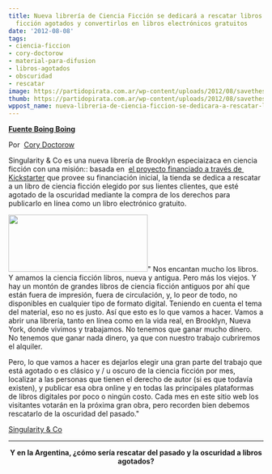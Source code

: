 ```yaml
---
title: Nueva librería de Ciencia Ficción se dedicará a rescatar libros de ciencia
  ficción agotados y convertirlos en libros electrónicos gratuitos
date: '2012-08-08'
tags:
- ciencia-ficcion
- cory-doctorow
- material-para-difusion
- libros-agotados
- obscuridad
- rescatar
image: https://partidopirata.com.ar/wp-content/uploads/2012/08/savethescifi-1.png.jpg
thumb: https://partidopirata.com.ar/wp-content/uploads/2012/08/savethescifi-1.png-150x113.jpg
wppost_name: nueva-libreria-de-ciencia-ficcion-se-dedicara-a-rescatar-libros-de-ciencia-ficcion-agotados-y-convertirlos-en-libros-electronicos-gratuitos
---
```


<strong><a href="http://boingboing.net/2012/08/07/new-sf-bookstore-devoted-to-re.html" target="_blank">Fuente Boing Boing</a></strong>

Por  <a title="Posts by Cory Doctorow" href="http://boingboing.net/author/cory_doctorow_1" rel="author">Cory Doctorow</a>

Singularity &amp; Co es una nueva librería de Brooklyn especiaizaca en ciencia ficción con una misión:: basada en  <a href="http://www.kickstarter.com/projects/singularityco/singularity-and-co">el proyecto financiado a través de  Kickstarter</a> que provee su financiación inicial, la tienda se dedica a rescatar a un libro de ciencia ficción elegido por sus lientes clientes, que esté agotado de la oscuridad mediante la compra de los derechos para publicarlo en línea como un libro electrónico gratuito.

<a href="https://partidopirata.com.ar/wp-content/uploads/2012/08/savethescifi-1.png.jpg"><img class="alignright size-full wp-image-5834" title="savethescifi-1.png" src="https://partidopirata.com.ar/wp-content/uploads/2012/08/savethescifi-1.png.jpg" alt="" width="275" height="113" /></a>" Nos encantan mucho los libros. Y amamos la ciencia ficción libros, nueva y antigua. Pero más los viejos. Y hay un montón de grandes libros de ciencia ficción antiguos por ahí que están fuera de impresión, fuera de circulación, y, lo peor de todo, no disponibles en cualquier tipo de formato digital. Teniendo en cuenta el tema del material, eso no es justo. Así que esto es lo que vamos a hacer. Vamos a abrir una librería, tanto en línea como en la vida real, en Brooklyn, Nueva York, donde vivimos y trabajamos. No tenemos que ganar mucho dinero. No tenemos que ganar nada dinero, ya que con nuestro trabajo cubriremos el alquiler.

Pero, lo que vamos a hacer es dejarlos elegir una gran parte del trabajo que está agotado o es clásico y / u oscuro de la ciencia ficción por mes, localizar a las personas que tienen el derecho de autor (si es que todavía existen), y publicar esa obra online y en todas las principales plataformas de libros digitales por poco o ningún costo. Cada mes en este sitio web los visitantes votarán en la próxima gran obra, pero recorden bien debemos rescatarlo de la oscuridad del pasado."

<a href="http://savethescifi.com/">Singularity &amp; Co</a>

<hr />
<p style="text-align: center;"><strong>Y en la Argentina, ¿cómo sería rescatar del pasado y la oscuridad a libros agotados?</strong></p>
